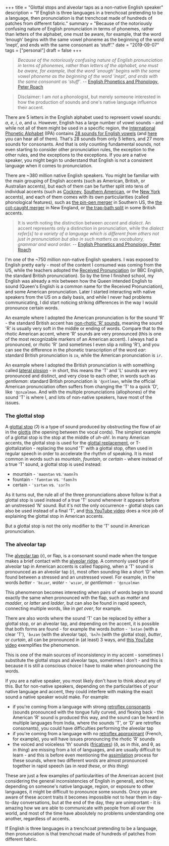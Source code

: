 +++
title = "Glottal stops and alveolar taps as a non-native English speaker"
description = "If English is three languages in a trenchcoat pretending to be a language, then pronunciation is that trenchcoat made of hundreds of patches from different fabric."
summary = "Because of the notoriously confusing nature of English pronunciation in terms of phonemes, rather than letters of the alphabet, one must be aware, for example, that the word ‘enough’ begins with the same vowel phoneme as the beginning of the word ‘inept’, and ends with the same consonant as ‘stuff’."
date = "2019-09-07"
tags = ["personal"]
draft = false
+++

> _Because of the notoriously confusing nature of English pronunciation in terms of phonemes, rather than letters of the alphabet, one must be aware, for example, that the word 'enough' begins with the same vowel phoneme as the beginning of the word 'inept', and ends with the same consonant as 'stuff'_. -- [English Phonetics and Phonology, Peter Roach][phonetics-book]

> Disclaimer: I am _not_ a phonologist, but merely someone interested in how the production of sounds and one's native language influence their accent.

There are 5 letters in the English alphabet used to represent vowel sounds: _a_, _e_, _i_, _o_, and _u_. However, English has a large number of vowel sounds - and while not all of them might be used in a specific region, the [International Phonetic Alphabet][ipa] (IPA) contains [28 sounds for English vowels][chart] (and [here][ipa-sounds] you can hear all of them).
That's 28 sounds from only 5 letters, and 27 more sounds for consonants. And that is only counting fundamental sounds, not even starting to consider other pronunciation rules, the exception to the other rules, and the exceptions to the exceptions. If you are a native speaker, you might begin to understand that English is not a consistent language when it comes to pronunciation.

There are ~380 million native English speakers. You might be familiar with the main grouping of English accents (such as American, British, or Australian accents), but each of them can be further split into tens of individual accents (such as [Cockney][cockney], [Southern American][southern], or the [New York][ny] accents), and each of them comes with its own particularities (called phonological features), such as [the pin-pen merger][ppm] in Southern US, the [the cot-caught merger][ccm] in New England, or [the trap-bath split][tbs] in some British accents.

> It is worth noting the distinction between _accent_ and _dialect_. An accent represents only a distinction in pronunciation, while the _dialect refer[s] to a variety of a language which is different from others not just in pronunciation but also in such matters as vocabulary, grammar and word order._ -- [English Phonetics and Phonology, Peter Roach][phonetics-book]

I'm one of the ~750 million non-native English speakers. I was exposed to English pretty early - most of the content I consumed was coming from the US, while the teachers adopted the [Received Pronunciation][rp] (or BBC English, the standard British pronunciation). So by the time I finished school, my English was already a mix between how the Queen intended English to sound (Queen's English is a common name for the Received Pronunciation), and some American pronunciation. Later I started interacting with native speakers from the US on a daily basis, and while I never had problems communicating, I did start noticing striking differences in the way I would pronounce certain words.

An example where I adopted the American pronunciation is for the sound 'R' - the standard British accent has [non-rhotic 'R' sounds][rhotic], meaning the sound 'R' is usually very soft in the middle or ending of words. Compare that to the rhotic American accent, where 'R' sounds are very pronounced (this is one of the most recognizable markers of an American accent). I always had a pronounced, or rhotic 'R' (and sometimes I even slip a rolling 'R'), and you can see the difference in the phonetic transcription of the word _ear_: standard British pronunciation is `ɪə`, while the American pronunciation is `ir`.

An example where I adopted the British pronunciation is with something called [lateral plosion][lateral] - in short, this means the 'T' and 'L' sounds are very pronounced and distinct, and very close to each other, in words such as _gentleman_: standard British pronunciation is `ˈʤɛntlmən`, while the official American pronunciation often suffers from changing the 'T' to a quick 'D', like `ˈʤɛnɾəlmən`.
And with the multiple pronunciations (allophones) of the sound 'T' is where I, and lots of non-native speakers, have most of the issues.

### The glottal stop

A [glottal stop][gs] (ʔ) is a type of sound produced by obstructing the flow of air in the [glottis][glottis] (the opening between the vocal cords). The simplest example of a glottal stop is the stop at the middle of _uh-oh!_.
In many American accents, the glottal stop is used for the [glottal replacement][gr], or T-glottalization - replacing the sound 'T' with a glottal stop, often used in regular speech in order to accelerate the rhythm of speaking. It is most common in words such as _mountain_, _fountain_, or _certain_ - where instead of a true 'T' sound, a glottal stop is used instead:

- mountain - `ˈmaʊntən` vs.`ˈmaʊnʔn`
- fountain - `ˈfaʊntən` vs. `ˈfaʊnʔn`
- certain - `ˈsɜrtən` vs. `ˈsɜrʔn`

As it turns out, the rule all of the three pronunciations above follow is that a glottal stop is used instead of a true 'T' sound whenever it appears before an unstressed 'N' sound. But it's not the only occurrence - glottal stops can also be used instead of a final 'T', and [this YouTube video][yt-gs] does a nice job of explaining the glottal stop in American accents.

But a glottal stop is not the only modifier to the 'T' sound in American pronunciation.

### The alveolar tap

The [alveolar tap][at] (ɾ), or flap, is a consonant sound made when the tongue makes a brief contact with the [alveolar ridge][ar]. A commonly used type of alveolar tap in American accents is called flapping, when a 'T' sound is pronounced as an alveolar tap (ɾ), most often sounding like a short 'D' when found between a stressed and an unstressed vowel. For example, in the words _better_ - `ˈbɛɾər`, _water_ - `ˈwɔɾər`, or _gentleman_ - `ˈʤɛnɾəlmən`

This phenomenon becomes interesting when pairs of words begin to sound exactly the same when pronounced with the flap, such as _matter_ and _madder_, or _latter_ and _ladder_, but can also be found in rapid speech, connecting multiple words, like in _get over_, for example.

There are also words where the sound 'T' can be replaced by either a glottal stop, or an alveolar tap, and depending on the accent, it is possible that both forms are found - for example the words _button_ - `ˈbʌtən` (with a clear 'T'), `ˈbʌɾən` (with the alveolar tap), `ˈbʌʔn` (with the glottal stop), _butter_, or _curtain_, all can be pronounced in (at least) 3 ways, and [this YouTube video][yt-at] exemplifies the phenomenon.

This is one of the main sources of inconsistency in my accent - sometimes I substitute the glottal stops and alveolar taps, sometimes I don't - and this is because it is still a conscious choice I have to make when pronouncing the words.

If you are a native speaker, you most likely don't have to think about any of this. But for non-native speakers, depending on the particularities of your native language and accent, they could interfere with making the exact sound a native speaker would make. For example:

- if you're coming from a language with strong [retroflex consonants][rc] (sounds pronounced with the tongue fully curved, and flexing back - the American 'R' sound is produced this way, and the sound can be heard in multiple languages from India, where the sounds 'T', or 'D' are retroflex consonants), you could have difficulties performing the alveolar tap
- if you're coming from a language with no [retroflex approximant][ra] (French, for example), you will have issues pronouncing the rhotic 'R' sounds
- the voiced and voiceless 'th' sounds ([fricatives][fr]) (ð, as in _this_, and θ, as in _thing_) are missing from a lot of languages, and are usually difficult to learn - and this is before even mentioning the [assimilation] process for these sounds, where two different words are almost pronounced together in rapid speech (as in _read these_, or _this thing_)

These are just a few examples of particularities of the American accent (not considering the general inconsistencies of English in general), and how, depending on someone's native language, region, or exposure to other languages, it might be difficult to pronounce some sounds. Once you are aware of these accent traits it becomes impossible not to hear them in day-to-day conversations, but at the end of the day, they are unimportant - it is amazing how we are able to communicate with people from all over the world, and most of the time have absolutely no problems understanding one another, regardless of accents.

If English is three languages in a trenchcoat pretending to be a language, then pronunciation is that trenchcoat made of hundreds of patches from different fabric.

[phonetics-book]: http://www.cambridge.org/elt/peterroach/
[regional-accents]: https://en.wikipedia.org/wiki/Regional_accents_of_English
[cockney]: https://en.wikipedia.org/wiki/Cockney
[southern]: https://en.wikipedia.org/wiki/Southern_American_English
[ny]: https://en.wikipedia.org/wiki/New_York_accent
[ppm]: https://en.wikipedia.org/wiki/Phonological_history_of_English_close_front_vowels#Developments_involving_short_vowels
[ccm]: https://en.wikipedia.org/wiki/Cot%E2%80%93caught_merger
[tbs]: https://en.wikipedia.org/wiki/Trap-bath_split
[ipa]: https://en.wikipedia.org/wiki/International_Phonetic_Alphabet
[ipa-sounds]: http://www.internationalphoneticalphabet.org/ipa-sounds/ipa-chart-with-sounds/
[vowels]: https://en.wikipedia.org/wiki/English_phonology#Vowels
[chart]: https://en.wikipedia.org/wiki/International_Phonetic_Alphabet_chart_for_English_dialects#Chart
[rp]: https://en.wikipedia.org/wiki/Received_Pronunciation
[rhotic]: https://en.wikipedia.org/wiki/Rhoticity_in_English
[lateral]: https://en.wikipedia.org/wiki/Lateral_release_(phonetics)
[gs]: https://en.wikipedia.org/wiki/Glottal_stop
[glottis]: https://en.wikipedia.org/wiki/Glottis
[gr]: https://en.wikipedia.org/wiki/T-glottalization#Glottal_replacement
[at]: https://en.wikipedia.org/wiki/Dental_and_alveolar_taps_and_flaps
[ar]: https://en.wikipedia.org/wiki/Alveolar_ridge
[rc]: https://en.wikipedia.org/wiki/Retroflex_consonant
[yt-gs]: https://www.youtube.com/watch?v=uS4YZ_a3_ig
[yt-at]: https://www.youtube.com/watch?v=0OagrZJTTJA
[assimilation]: https://en.wikipedia.org/wiki/Pronunciation_of_English_%E2%9F%A8th%E2%9F%A9#Assimilation
[fr]: https://en.wikipedia.org/wiki/Fricative_consonant
[ra]: https://en.wikipedia.org/wiki/Retroflex_approximant
